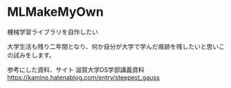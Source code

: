 # MLMakeMyOwn
機械学習ライブラリを自作したい

大学生活も残り二年間となり、何か自分が大学で学んだ痕跡を残したいと思いこの試みをします。

参考にした資料、サイト
滋賀大学DS学部講義資料 <br>
https://kamino.hatenablog.com/entry/steepest_gauss